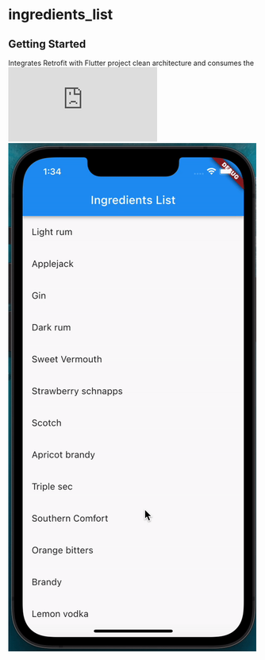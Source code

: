 # ingredients_list



## Getting Started

Integrates Retrofit with Flutter project clean architecture and consumes the ![GET API endpoint](https://www.thecocktaildb.com/api/json/v1/1/list.php?i=list)
![](rest_api.gif)